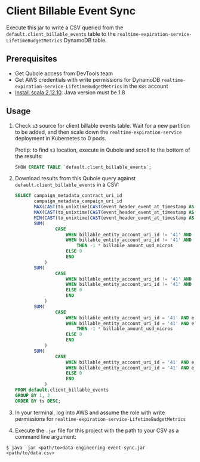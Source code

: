 # Client Billable Event Sync

Execute this jar to write a CSV queried from the `default.client_billable_events` table to the `realtime-expiration-service-LifetimeBudgetMetrics` 
DynamoDB table.

## Prerequisites

* Get Qubole access from DevTools team
* Get AWS credentials with write permissions for DynamoDB `realtime-expiration-service-LifetimeBudgetMetrics` in the `K8s` account
* [Install scala 2.12.10](https://www.scala-lang.org/download/). Java version must be 1.8

## Usage

1. Check `s3` source for client billable events table. Wait for a new partition to be added, and then scale down the 
`realtime-expiration-service` deployment in Kubernetes to 0 pods. 
    
    Protip: to find `s3` location, execute in Qubole and scroll to the bottom of the results:
    ```sql
    SHOW CREATE TABLE `default.client_billable_events`;
    ```

2. Download results from this Qubole query against `default.client_billable_events` in a CSV:
    ```sql
    SELECT campaign_metadata_contract_uri_id                                          as contract_id,
           campaign_metadata_campaign_uri_id                                          as campaign_id,
           MAX(CAST(to_unixtime(CAST(event_header_event_at_timestamp AS timestamp)) AS BIGINT)) as ts,
           MAX(CAST(to_unixtime(CAST(event_header_event_at_timestamp AS timestamp) + interval '1' year) AS BIGINT)) as ttl,
           MIN(CAST(to_unixtime(CAST(event_header_event_at_timestamp AS timestamp)) AS BIGINT)) as first_activity,
           SUM(
                   CASE
                       WHEN billable_entity_account_uri_id != '41' AND event_mode = 'ASSERT' THEN billable_amount_usd_micros
                       WHEN billable_entity_account_uri_id != '41' AND event_mode = 'REVERT'
                           THEN -1 * billable_amount_usd_micros
                       ELSE 0
                       END
               )                                                                      as micros,
           SUM(
                   CASE
                       WHEN billable_entity_account_uri_id != '41' AND event_mode = 'ASSERT' THEN 1
                       WHEN billable_entity_account_uri_id != '41' AND event_mode = 'REVERT' THEN -1
                       ELSE 0
                       END
               )                                                                      as redemptions,
           SUM(
                   CASE
                       WHEN billable_entity_account_uri_id = '41' AND event_mode = 'ASSERT' THEN billable_amount_usd_micros
                       WHEN billable_entity_account_uri_id = '41' AND event_mode = 'REVERT'
                           THEN -1 * billable_amount_usd_micros
                       ELSE 0
                       END
               )                                                                      as micros_untracked,
           SUM(
                   CASE
                       WHEN billable_entity_account_uri_id = '41' AND event_mode = 'ASSERT' THEN 1
                       WHEN billable_entity_account_uri_id = '41' AND event_mode = 'REVERT' THEN -1
                       ELSE 0
                       END
               )                                                                      as redemptions_untracked
    FROM default.client_billable_events
    GROUP BY 1, 2
    ORDER BY ts DESC;
    ```

3. In your terminal, log into AWS and assume the role with write permissions for `realtime-expiration-service-LifetimeBudgetMetrics`

4. Execute the `.jar` file for this project with the path to your CSV as a command line argument:
```commandline
$ java -jar <path/to>data-engineering-event-sync.jar <path/to/data.csv> 
```
